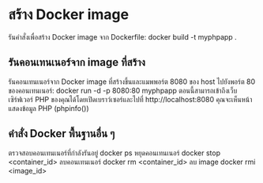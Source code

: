 # สร้าง Docker image
รันคำสั่งเพื่อสร้าง Docker image จาก Dockerfile: docker build -t myphpapp .
## รันคอนเทนเนอร์จาก image ที่สร้าง
รันคอนเทนเนอร์จาก Docker image ที่สร้างขึ้นและแมพพอร์ต 8080 ของ host ไปยังพอร์ต 80 ของคอนเทนเนอร์: docker run -d -p 8080:80 myphpapp
ตอนนี้สามารถเข้าถึงเว็บเซิร์ฟเวอร์ PHP ของคุณได้โดยเปิดเบราว์เซอร์และไปที่ http://localhost:8080 คุณจะเห็นหน้าแสดงข้อมูล PHP (phpinfo())

## คำสั่ง Docker พื้นฐานอื่น ๆ
ตรวจสอบคอนเทนเนอร์ที่กำลังรันอยู่
docker ps
หยุดคอนเทนเนอร์
docker stop <container_id>
ลบคอนเทนเนอร์
docker rm <container_id>
ลบ image
docker rmi <image_id>
